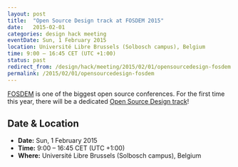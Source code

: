 ```yaml
---
layout: post
title:  "Open Source Design track at FOSDEM 2015"
date:   2015-02-01
categories: design hack meeting
eventDate: Sun, 1 February 2015
location: Université Libre Brussels (Solbosch campus), Belgium
time: 9:00 – 16:45 CET (UTC +1:00)
status: past
redirect_from: /design/hack/meeting/2015/02/01/opensourcedesign-fosdem.html
permalink: /2015/02/01/opensourcedesign-fosdem
---
```


[FOSDEM](https://fosdem.org) is one of the biggest open source conferences. For the first time this year, there will be a dedicated [Open Source Design track](https://fosdem.org/2015/schedule/track/open_source_design/)!

## Date & Location

- **Date:** Sun, 1 February 2015
- **Time:** 9:00 – 16:45 CET (UTC +1:00)
- **Where:** Université Libre Brussels (Solbosch campus), Belgium
